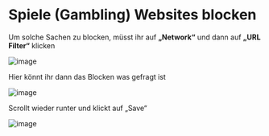 Spiele (Gambling)  Websites blocken
===

Um solche Sachen zu blocken, müsst ihr auf **„Network“** und dann auf **„URL Filter“** klicken

![image](https://github.com/user-attachments/assets/61bcefcf-cea4-4474-808d-6891992e17de)

Hier könnt ihr dann das Blocken was gefragt ist

![image](https://github.com/user-attachments/assets/03db3282-b8c4-42d1-be93-924238450195)

Scrollt wieder runter und klickt auf „Save“

![image](https://github.com/user-attachments/assets/bd235e60-e85b-4624-80d9-9f813ad9d6ae)
